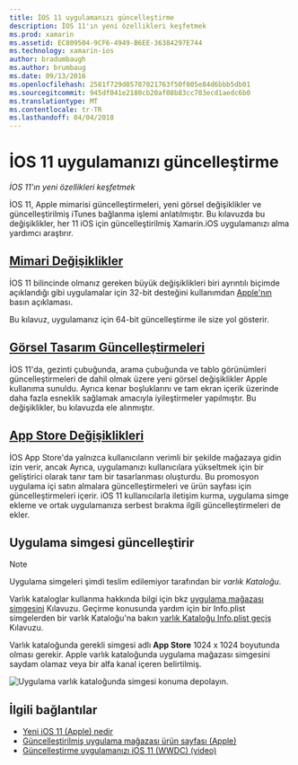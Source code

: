 ```yaml
---
title: İOS 11 uygulamanızı güncelleştirme
description: İOS 11'ın yeni özellikleri keşfetmek
ms.prod: xamarin
ms.assetid: EC809504-9CF6-4949-B6EE-36384297E744
ms.technology: xamarin-ios
author: bradumbaugh
ms.author: brumbaug
ms.date: 09/13/2016
ms.openlocfilehash: 2581f729d85787021763f50f005e84d6bbb5db01
ms.sourcegitcommit: 945df041e2180cb20af08b83cc703ecd1aedc6b0
ms.translationtype: MT
ms.contentlocale: tr-TR
ms.lasthandoff: 04/04/2018
---
```

# <a name="updating-your-app-to-ios-11"></a>İOS 11 uygulamanızı güncelleştirme

_İOS 11'ın yeni özellikleri keşfetmek_

İOS 11, Apple mimarisi güncelleştirmeleri, yeni görsel değişiklikler ve güncelleştirilmiş iTunes bağlanma işlemi anlatılmıştır. Bu kılavuzda bu değişiklikler, her 11 iOS için güncelleştirilmiş Xamarin.iOS uygulamanızı alma yardımcı araştırır.

## <a name="architecture-changesarchitecture-changesmd"></a>[Mimari Değişiklikler](architecture-changes.md)

İOS 11 bilincinde olmanız gereken büyük değişiklikleri biri ayrıntılı biçimde açıklandığı gibi uygulamalar için 32-bit desteğini kullanımdan [Apple'nın](https://developer.apple.com/news/?id=06282017b) basın açıklaması.

Bu kılavuz, uygulamanız için 64-bit güncelleştirme ile size yol gösterir.

## <a name="visual-design-updatesvisual-designmd"></a>[Görsel Tasarım Güncelleştirmeleri](visual-design.md)

İOS 11'da, gezinti çubuğunda, arama çubuğunda ve tablo görünümleri güncelleştirmeleri de dahil olmak üzere yeni görsel değişiklikler Apple kullanıma sunuldu. Ayrıca kenar boşluklarını ve tam ekran içerik üzerinde daha fazla esneklik sağlamak amacıyla iyileştirmeler yapılmıştır. Bu değişiklikler, bu kılavuzda ele alınmıştır.

## <a name="app-store-changesapp-store-changesmd"></a>[App Store Değişiklikleri](app-store-changes.md)

İOS App Store'da yalnızca kullanıcıların verimli bir şekilde mağazaya gidin izin verir, ancak Ayrıca, uygulamanızı kullanıcılara yükseltmek için bir geliştirici olarak tanır tam bir tasarlanması oluşturdu. Bu promosyon uygulama içi satın almalara güncelleştirmeleri ve ürün sayfası için güncelleştirmeleri içerir. iOS 11 kullanıcılarla iletişim kurma, uygulama simge ekleme ve ortak uygulamanıza serbest bırakma ilgili güncelleştirmeleri de ekler.

## <a name="app-icon-updates"></a>Uygulama simgesi güncelleştirir

> [!NOTE]
> Uygulama simgeleri şimdi teslim edilemiyor tarafından bir _varlık Kataloğu_. 

Varlık kataloglar kullanma hakkında bilgi için bkz [uygulama mağazası simgesini](~/ios/app-fundamentals/images-icons/app-store-icon.md) Kılavuzu. Geçirme konusunda yardım için bir Info.plist simgelerden bir varlık Kataloğu'na bakın [varlık Kataloğu Info.plist geçiş](~/ios/app-fundamentals/images-icons/app-icons.md) Kılavuzu.

Varlık kataloğunda gerekli simgesi adlı **App Store** 1024 x 1024 boyutunda olması gerekir. Apple varlık kataloğunda uygulama mağazası simgesini saydam olamaz veya bir alfa kanal içeren belirtilmiş.

![Uygulama varlık kataloğunda simgesi konuma depolayın.](images/image1.png)

## <a name="related-links"></a>İlgili bağlantılar

- [Yeni iOS 11 (Apple) nedir](https://developer.apple.com/ios/)
- [Güncelleştirilmiş uygulama mağazası ürün sayfası (Apple)](https://developer.apple.com/app-store/product-page/)
- [Güncelleştirme uygulamanızı iOS 11 (WWDC) (video)](https://developer.apple.com/videos/play/wwdc2017/204/)
